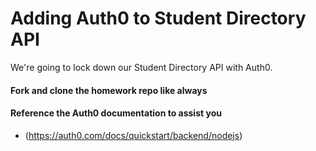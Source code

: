 # Adding Auth0 to Student Directory API

We're going to lock down our Student Directory API with Auth0.

#### Fork and clone the homework repo like always

#### Reference the Auth0 documentation to assist you 
- (https://auth0.com/docs/quickstart/backend/nodejs)
